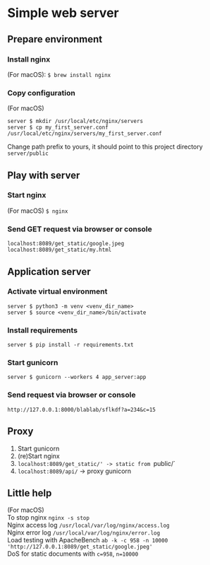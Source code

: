 # Simple web server

## Prepare environment

### Install nginx
(For macOS): 
`$ brew install nginx`

### Copy configuration
(For macOS) 
```
server $ mkdir /usr/local/etc/nginx/servers
server $ cp my_first_server.conf /usr/local/etc/nginx/servers/my_first_server.conf
```
Change path prefix to yours, it should point to this project directory `server/public`

## Play with server

### Start nginx
(For macOS) `$ nginx`

### Send GET request via browser or console
`localhost:8089/get_static/google.jpeg`
`localhost:8089/get_static/my.html`

## Application server

### Activate virtual environment
```
server $ python3 -m venv <venv_dir_name>
server $ source <venv_dir_name>/bin/activate
```

### Install requirements
`server $ pip install -r requirements.txt`

### Start gunicorn
`server $ gunicorn --workers 4 app_server:app`

### Send request via browser or console
`http://127.0.0.1:8000/blablab/sflkdf?a=234&c=15`

## Proxy
1. Start gunicorn
1. (re)Start nginx
1. `localhost:8089/get_static/' -> static from `public/`
1. `localhost:8089/api/` -> proxy gunicorn

## Little help
(For macOS) \
To stop nginx `nginx -s stop` \
Nginx access log `/usr/local/var/log/nginx/access.log` \
Nginx error log `/usr/local/var/log/nginx/error.log` \
Load testing with ApacheBench `ab -k -c 958 -n 10000 'http://127.0.0.1:8089/get_static/google.jpeg'` \
DoS for static documents with `c=958`, `n=10000`
